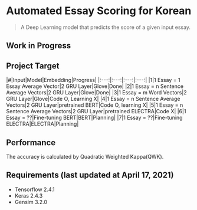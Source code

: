 # Automated Essay Scoring for Korean
> A Deep Learning model that predicts the score of a given input essay. 

## Work in Progress

## Project Target
|#|Input|Model|Embedding|Progress|
|:---:|:---:|:---:|:---:|
|1|1 Essay = 1 Essay Average Vector|2 GRU Layer|Glove|Done|
|2|1 Essay = n Sentence Average Vectors|2 GRU Layer|Glove|Done|
|3|1 Essay = m Word Vectors|2 GRU Layer|Glove|Code O, Learning X|
|4|1 Essay = n Sentence Average Vectors|2 GRU Layer|pretrained BERT|Code O, learning X|
|5|1 Essay = n Sentence Average Vectors|2 GRU Layer|pretrained ELECTRA|Code X|
|6|1 Essay = ??|Fine-tuning BERT|BERT|Planning|
|7|1 Essay = ??|Fine-tuning ELECTRA|ELECTRA|Planning|

## Performance

The accuracy is calculated by Quadratic Weighted Kappa(QWK).


## Requirements (last updated at April 17, 2021)
 - Tensorflow 2.4.1
 - Keras 2.4.3
 - Gensim 3.2.0